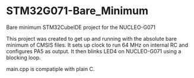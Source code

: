 # STM32G071-Bare_Minimum
Bare minimum STM32CubeIDE project for the NUCLEO-G071

This project was created to get up and running with the absolute bare minimum of CMSIS files.
It sets up clock to run 64 MHz on internal RC and configures PA5 as output.
It then blinks LED4 on NUCLEO-G071 using a blocking loop.

main.cpp is compatiple with plain C.
